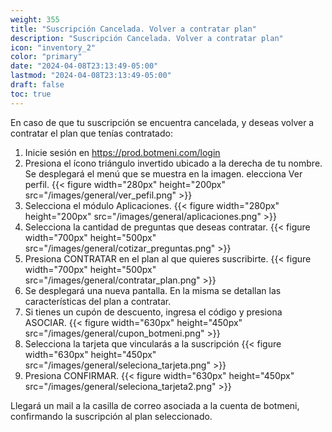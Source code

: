 ```yaml
---
weight: 355
title: "Suscripción Cancelada. Volver a contratar plan"
description: "Suscripción Cancelada. Volver a contratar plan"
icon: "inventory_2"
color: "primary"
date: "2024-04-08T23:13:49-05:00"
lastmod: "2024-04-08T23:13:49-05:00"
draft: false
toc: true
---
```

En caso de que tu suscripción se encuentra cancelada, y deseas volver a contratar el plan que tenías contratado:
1. Inicie sesión en <https://prod.botmeni.com/login>
2. Presiona el ícono triángulo invertido ubicado a la derecha de tu nombre. Se desplegará el menú que se muestra en la imagen. elecciona Ver perfil.
{{< figure width="280px" height="200px" src="/images/general/ver_pefil.png" >}}
3. Selecciona el módulo Aplicaciones.
{{< figure width="280px" height="200px" src="/images/general/aplicaciones.png" >}}
4. Selecciona la cantidad de preguntas que deseas contratar. 
{{< figure width="700px" height="500px" src="/images/general/cotizar_preguntas.png" >}}
5. Presiona CONTRATAR en el plan al que quieres suscribirte.
{{< figure width="700px" height="500px" src="/images/general/contratar_plan.png" >}}
5. Se desplegará una nueva pantalla. En la misma se detallan las características del plan a contratar.
6. Si tienes un cupón de descuento, ingresa el código y presiona ASOCIAR.
{{< figure width="630px" height="450px" src="/images/general/cupon_botmeni.png" >}}
7. Selecciona la tarjeta que vincularás a la suscripción
{{< figure width="630px" height="450px" src="/images/general/seleciona_tarjeta.png" >}}
8. Presiona CONFIRMAR.
{{< figure width="630px" height="450px" src="/images/general/seleciona_tarjeta2.png" >}}

Llegará un mail a la casilla de correo asociada a la cuenta de botmeni, confirmando la suscripción al plan seleccionado.<br></br>
